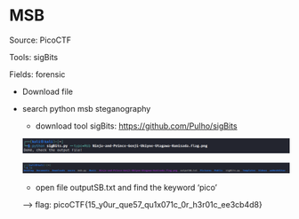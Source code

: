 # MSB

Source: PicoCTF

Tools: sigBits

Fields: forensic

- Download file
- search python msb  steganography
    - download tool sigBits: https://github.com/Pulho/sigBits
    
    ![Untitled](Untitled.png)
    
    ![Untitled](Untitled%201.png)
    
    - open file outputSB.txt and find the keyword ‘pico’
    
    —> flag: picoCTF{15_y0ur_que57_qu1x071c_0r_h3r01c_ee3cb4d8}
